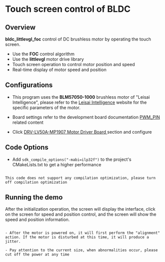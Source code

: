 # Touch screen control of BLDC

## Overview

**bldc_littlevgl_foc** control of DC brushless motor by operating the touch screen.
- Use the **FOC** control algorithm
- Use the **littlevgl** motor drive library
- Touch screen operation to control motor position and speed
- Real-time display of motor speed and position

## Configurations

- This program uses the **BLM57050-1000** brushless motor of "Leisai Intelligence", please refer to the [Leisai Intelligence](https://leisai.com/) website for the specific parameters of the motor.

- Board settings refer to the development board documentation [ PWM_PIN ](lab_board_motor_ctrl_pin) related content
- Click [DRV-LV50A-MP1907 Motor Driver Board ](lab_drv_lv50a_mp1907) section and configure

## Code Options

- Add `sdk_compile_options("-mabi=ilp32f")` to the project's CMakeLists.txt to get a higher performance

```{note}

This code does not support any compilation optimization, please turn off compilation optimization

```

## Running the demo

After the initialization operation, the screen will display the interface, click on the screen for speed and position control, and the screen will show the speed and position information.

```{warning}

- After the motor is powered on, it will first perform the "alignment" action. If the motor is disturbed at this time, it will produce a jitter.

- Pay attention to the current size, when abnormalities occur, please cut off the power at any time

```